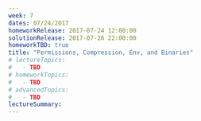 ```yaml
---
week: 7
dates: 07/24/2017
homeworkRelease: 2017-07-24 12:00:00
solutionRelease: 2017-07-26 22:00:00
homeworkTBD: true
title: "Permissions, Compression, Env, and Binaries"
# lectureTopics:
#   - TBD
# homeworkTopics:
#   - TBD
# advancedTopics:
#   - TBD
lectureSummary:
---
```

